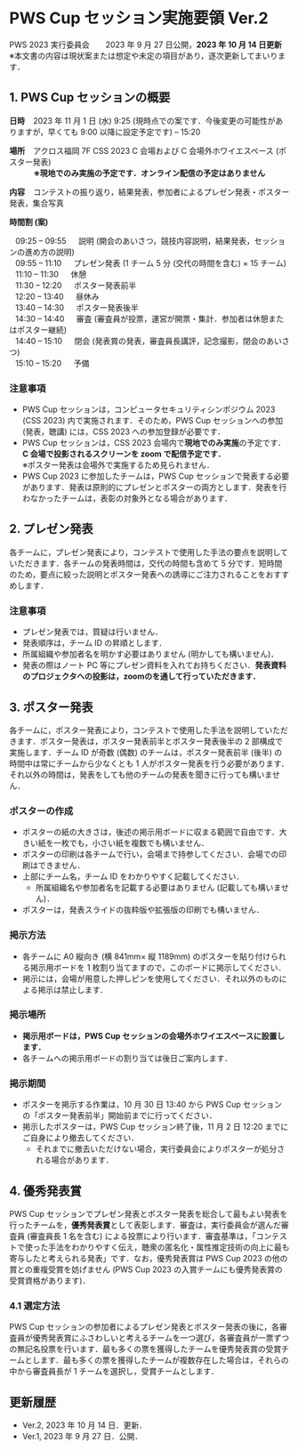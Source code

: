 # PWS Cup セッション実施要領 Ver.2
PWS 2023 実行委員会 &ensp;&ensp;&ensp; 2023 年 9 月 27 日公開，**2023 年 10 月 14 日更新**  
※本文書の内容は現状案または想定や未定の項目があり，逐次更新してまいります．

## 1. PWS Cup セッションの概要
**日時** &ensp; 2023 年 11 月 1 日 (水) 9:25 (現時点での案です．今後変更の可能性がありますが，早くても 9:00 以降に設定予定です) – 15:20

**場所** &ensp; アクロス福岡 7F CSS 2023 C 会場および C 会場外ホワイエスペース (ポスター発表)  
&ensp; &ensp; &ensp; &ensp; **※現地でのみ実施の予定です．オンライン配信の予定はありません**  

**内容** &ensp; コンテストの振り返り，結果発表，参加者によるプレゼン発表・ポスター発表，集合写真  

**時間割 (案)**

  &ensp; 09:25 – 09:55 &ensp;&ensp; 説明 (開会のあいさつ，競技内容説明，結果発表，セッションの進め方の説明)  
  &ensp; 09:55 – 11:10 &ensp;&ensp; プレゼン発表 (1 チーム 5 分 (交代の時間を含む) × 15 チーム)  
  &ensp; 11:10 – 11:30 &ensp;&ensp; 休憩  
  &ensp; 11:30 – 12:20 &ensp;&ensp; ポスター発表前半  
  &ensp; 12:20 – 13:40 &ensp;&ensp; 昼休み  
  &ensp; 13:40 – 14:30 &ensp;&ensp; ポスター発表後半  
  &ensp; 14:30 – 14:40 &ensp;&ensp; 審査 (審査員が投票，運営が開票・集計．参加者は休憩またはポスター継続)  
  &ensp; 14:40 – 15:10 &ensp;&ensp; 閉会 (発表賞の発表，審査員長講評，記念撮影，閉会のあいさつ)  
  &ensp; 15:10 – 15:20 &ensp;&ensp; 予備  
  
### 注意事項
- PWS Cup セッションは，コンピュータセキュリティシンポジウム 2023 (CSS 2023) 内で実施されます．そのため，PWS Cup セッションへの参加 (発表，聴講) には，CSS 2023 への参加登録が必要です．
- PWS Cup セッションは，CSS 2023 会場内で**現地でのみ実施**の予定です．**C 会場で投影されるスクリーンを zoom で配信予定です．**  
  ※ポスター発表は会場外で実施するため見られません．
- PWS Cup 2023 に参加したチームは，PWS Cup セッションで発表する必要があります．発表は原則的にプレゼンとポスターの両方とします．発表を行わなかったチームは，表彰の対象外となる場合があります．

## 2. プレゼン発表  
各チームに，プレゼン発表により，コンテストで使用した手法の要点を説明していただきます．各チームの発表時間は，交代の時間も含めて 5 分です．短時間のため，要点に絞った説明とポスター発表への誘導にご注力されることをおすすめします．

### 注意事項
- プレゼン発表では，質疑は行いません．
- 発表順序は，チーム ID の昇順とします．
- 所属組織や参加者名を明かす必要はありません (明かしても構いません)．
- 発表の際はノート PC 等にプレゼン資料を入れてお持ちください．**発表資料のプロジェクタへの投影は，zoomのを通して行っていただきます．**

## 3. ポスター発表
各チームに，ポスター発表により，コンテストで使用した手法を説明していただきます．ポスター発表は，ポスター発表前半とポスター発表後半の 2 部構成で実施します．チーム ID が奇数 (偶数) のチームは，ポスター発表前半 (後半) の時間中は常にチームから少なくとも 1 人がポスター発表を行う必要があります．それ以外の時間は，発表をしても他のチームの発表を聞きに行っても構いません．

### ポスターの作成
- ポスターの紙の大きさは，後述の掲示用ボードに収まる範囲で自由です．大きい紙を一枚でも，小さい紙を複数でも構いません．
- ポスターの印刷は各チームで行い，会場まで持参してください．会場での印刷はできません．
- 上部にチーム名，チーム ID をわかりやすく記載してください．
  - 所属組織名や参加者名を記載する必要はありません (記載しても構いません)．
- ポスターは，発表スライドの抜粋版や拡張版の印刷でも構いません．

### 掲示方法
- 各チームに A0 縦向き (横 841mm× 縦 1189mm) のポスターを貼り付けられる掲示用ボードを 1 枚割り当てますので，このボードに掲示してください．
- 掲示には，会場が用意した押しピンを使用してください．それ以外のものによる掲示は禁止します．

### 掲示場所
- **掲示用ボードは，PWS Cup セッションの会場外ホワイエスペースに設置します．**
- 各チームへの掲示用ボードの割り当ては後日ご案内します．

### 掲示期間
- ポスターを掲示する作業は，10 月 30 日 13:40 から PWS Cup セッションの「ポスター発表前半」開始前までに行ってください．
- 掲示したポスターは，PWS Cup セッション終了後，11 月 2 日 12:20 までにご自身により撤去してください．
  - それまでに撤去いただけない場合，実行委員会によりポスターが処分される場合があります．

## 4. 優秀発表賞
PWS Cup セッションでプレゼン発表とポスター発表を総合して最もよい発表を行ったチームを，**優秀発表賞**として表彰します．審査は，実行委員会が選んだ審査員 (審査員長 1 名を含む) による投票により行います．審査基準は，「コンテストで使った手法をわかりやすく伝え，聴衆の匿名化・属性推定技術の向上に最も寄与したと考えられる発表」です．なお，優秀発表賞は PWS Cup 2023 の他の賞との重複受賞を妨げません (PWS Cup 2023 の入賞チームにも優秀発表賞の受賞資格があります)．

### 4.1 選定方法
PWS Cup セッションの参加者によるプレゼン発表とポスター発表の後に，各審査員が優秀発表賞にふさわしいと考えるチームを一つ選び，各審査員が一票ずつの無記名投票を行います．最も多くの票を獲得したチームを優秀発表賞の受賞チームとします．最も多くの票を獲得したチームが複数存在した場合は，それらの中から審査員長が 1 チームを選択し，受賞チームとします．

## 更新履歴
- Ver.2, 2023 年 10 月 14 日．更新．
- Ver.1, 2023 年 9 月 27 日．公開．
